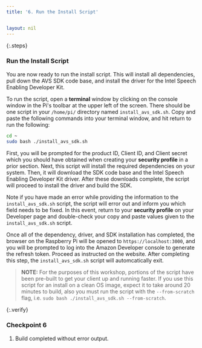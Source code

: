 ```yaml
---
title: '6. Run the Install Script'


layout: nil
---
```


{:.steps}
### Run the Install Script

You are now ready to run the install script. This will install all dependencies, pull down the AVS SDK code base, and install the driver for the Intel Speech Enabling Developer Kit. 

To run the script, open a **terminal** window by clicking on the console window 
in the Pi's toolbar at the upper left of the screen. There should be one script 
in your `/home/pi/` directory named `install_avs_sdk.sh`. Copy and paste the 
following commands into your terminal window, and hit return to run the following:  

```sh
cd ~
sudo bash ./install_avs_sdk.sh
```

First, you will be prompted for the product ID, Client ID, and Client secret which you should have obtained when creating your **security profile** in a prior section. Next, this script will install the required dependencies on your system. Then, it will download the SDK code base and the Intel Speech Enabling Developer Kit driver. After these downloads complete, the script will proceed to install the driver and build the SDK.

Note if you have made an error while providing the information to the `install_avs_sdk.sh` script, the script will error out and inform you which field needs to be fixed. In this event, return to your **security profile** on your Developer page and double-check your copy and paste values given to the `install_avs_sdk.sh` script.

Once all of the dependency, driver, and SDK installation has completed, the browser on the Raspberry Pi will be opened to `https://localhost:3000`, and you will be prompted to log into the Amazon Developer console to generate the refresh token. Proceed as instructed on the website. After completing this step, the `install_avs_sdk.sh` script will automcatically exit.

> **NOTE:** For the purposes of this workshop, portions of the script have been pre-built to get your client up and running faster.  If you use this script for an install on a clean OS image, expect it to take around 20 minutes to build, also you must run the script with the `--from-scratch` flag, i.e. `sudo bash ./install_avs_sdk.sh --from-scratch`.


{:.verify}
### Checkpoint 6

1. Build completed without error output.
